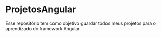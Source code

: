 # ProjetosAngular
Esse repositório tem como objetivo guardar todos meus projetos para o aprendizado do framework Angular.
